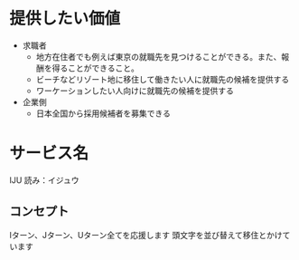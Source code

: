 # 提供したい価値
- 求職者
  - 地方在住者でも例えば東京の就職先を見つけることができる。また、報酬を得ることができること。
  - ビーチなどリゾート地に移住して働きたい人に就職先の候補を提供する
  - ワーケーションしたい人向けに就職先の候補を提供する
- 企業側
  - 日本全国から採用候補者を募集できる

# サービス名
IJU
読み：イジュウ

## コンセプト
Iターン、Jターン、Uターン全てを応援します
頭文字を並び替えて移住とかけています